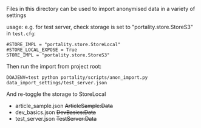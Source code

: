 Files in this directory can be used to import anonymised data in a variety of settings

usage: e.g. for test server, check storage is set to "portality.store.StoreS3" in `test.cfg`:
    
    #STORE_IMPL = "portality.store.StoreLocal"
    #STORE_LOCAL_EXPOSE = True
    STORE_IMPL = "portality.store.StoreS3"

Then run the import from project root:

    DOAJENV=test python portality/scripts/anon_import.py data_import_settings/test_server.json

And re-toggle the storage to StoreLocal


* article_sample.json ~~ArticleSample:Data~~
* dev_basics.json ~~DevBasics:Data~~
* test_server.json ~~TestServer:Data~~